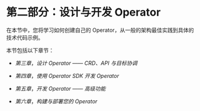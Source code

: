 # 第二部分：设计与开发 Operator

在本节中，您将学习如何创建自己的 Operator，从一般的架构最佳实践到具体的技术代码示例。

本节包括以下章节：

+   *第三章*，*设计 Operator —— CRD、API 与目标协调*

+   *第四章*，*使用 Operator SDK 开发 Operator*

+   *第五章*，*开发 Operator —— 高级功能*

+   *第六章*，*构建与部署您的 Operator*
